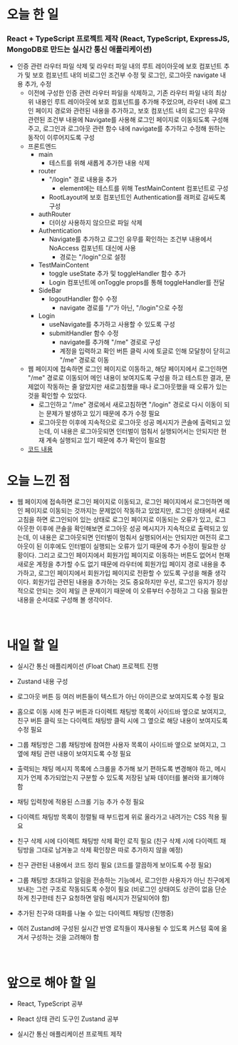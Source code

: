 # 오늘 한 일

### React + TypeScript 프로젝트 제작 (React, TypeScript, ExpressJS, MongoDB로 만드는 실시간 통신 애플리케이션)

- 인증 관련 라우터 파일 삭제 및 라우터 파일 내의 루트 레이아웃에 보호 컴포넌트 추가 및 보호 컴포넌트 내의 비로그인 조건부 수정 및 로그인, 로그아웃 navigate 내용 추가, 수정
  - 이전에 구성한 인증 관련 라우터 파일을 삭제하고, 기존 라우터 파일 내의 최상위 내용인 루트 레이아웃에 보호 컴포넌트를 추가해 주었으며, 라우터 내에 로그인 페이지 경로와 관련된 내용을 추가하고, 보호 컴포넌트 내의 로그인 유무와 관련된 조건부 내용에 Navigate를 사용해 로그인 페이지로 이동되도록 구성해 주고, 로그인과 로그아웃 관련 함수 내에 navigate를 추가하고 수정해 원하는 동작이 이루어지도록 구성
  - 프론트엔드
    - main
      - 테스트를 위해 새롭게 추가한 내용 삭제
    - router
      - "/login" 경로 내용을 추가
        - element에는 테스트를 위해 TestMainContent 컴포넌트로 구성
      - RootLayout에 보호 컴포넌트인 Authentication를 래퍼로 감싸도록 구성
    - authRouter
      - 더이상 사용하지 않으므로 파일 삭제
    - Authentication
      - Navigate를 추가하고 로그인 유무를 확인하는 조건부 내용에서 NoAccess 컴포넌트 대신에 사용
        - 경로는 "/login"으로 설정
    - TestMainContent
      - toggle useState 추가 및 toggleHandler 함수 추가
      - Login 컴포넌트에 onToggle props를 통해 toggleHandler를 전달
    - SideBar
      - logoutHandler 함수 수정
        - navigate 경로를 "/"가 아닌, "/login"으로 수정
    - Login
      - useNavigate를 추가하고 사용할 수 있도록 구성
      - submitHandler 함수 수정
        - navigate를 추가해 "/me" 경로로 구성
        - 계정을 입력하고 확인 버튼 클릭 시에 토글로 인해 모달창이 닫히고 "/me" 경로로 이동
  - 웹 페이지에 접속하면 로그인 페이지로 이동하고, 해당 페이지에서 로그인하면 "/me" 경로로 이동되어 메인 내용이 보여지도록 구성을 하고 테스트한 결과, 문제없이 작동하는 줄 알았지만 새로고침했을 때나 로그아웃했을 때 오류가 있는 것을 확인할 수 있었다.
    - 로그인하고 "/me" 경로에서 새로고침하면 "/login" 경로로 다시 이동이 되는 문제가 발생하고 있기 때문에 추가 수정 필요
    - 로그아웃한 이후에 지속적으로 로그아웃 성공 메시지가 콘솔에 출력되고 있는데, 이 내용은 로그아웃되면 인터벌이 멈춰서 실행되어서는 안되지만 현재 계속 실행되고 있기 때문에 추가 확인이 필요함
  - [코드 내용](https://github.com/jeongsangtae/float-chat/commit/1c04e1f0aa4c6c0285351c2488d18734f480e877)

# 오늘 느낀 점

- 웹 페이지에 접속하면 로그인 페이지로 이동되고, 로그인 페이지에서 로그인하면 메인 페이지로 이동되는 것까지는 문제없이 작동하고 있었지만, 로그인 상태에서 새로고침을 하면 로그인되어 있는 상태로 로그인 페이지로 이동되는 오류가 있고, 로그아웃한 이후에 콘솔을 확인해보면 로그아웃 성공 메시지가 지속적으로 출력되고 있는데, 이 내용은 로그아웃되면 인터벌이 멈춰서 실행되어서는 안되지만 여전히 로그아웃이 된 이후에도 인터벌이 실행되는 오류가 있기 때문에 추가 수정이 필요한 상황이다. 그리고 로그인 페이지에서 회원가입 페이지로 이동하는 버튼도 없어서 현재 새로운 계정을 추가할 수도 없기 때문에 라우터에 회원가입 페이지 경로 내용을 추가하고, 로그인 페이지에서 회원가입 페이지로 전환할 수 있도록 구성을 해줄 생각이다. 회원가입 관련된 내용을 추가하는 것도 중요하지만 우선, 로그인 유지가 정상적으로 안되는 것이 제일 큰 문제이기 때문에 이 오류부터 수정하고 그 다음 필요한 내용을 순서대로 구성해 볼 생각이다.

<br />

# 내일 할 일

- 실시간 통신 애플리케이션 (Float Chat) 프로젝트 진행

- Zustand 내용 구성

- 로그아웃 버튼 등 여러 버튼들이 텍스트가 아닌 아이콘으로 보여지도록 수정 필요

- 홈으로 이동 시에 친구 버튼과 다이렉트 채팅방 목록이 사이드바 옆으로 보여지고, 친구 버튼 클릭 또는 다이렉트 채팅방 클릭 시에 그 옆으로 해당 내용이 보여지도록 수정 필요

- 그룹 채팅방은 그룹 채팅방에 참여한 사용자 목록이 사이드바 옆으로 보여지고, 그 옆에 채팅 관련 내용이 보여지도록 수정 필요

- 출력되는 채팅 메시지 목록에 스크롤을 추가해 보기 편하도록 변경해야 하고, 메시지가 언제 추가되었는지 구분할 수 있도록 저장된 날짜 데이터를 불러와 표기해야 함

- 채팅 입력창에 적용된 스크롤 기능 추가 수정 필요

- 다이렉트 채팅방 목록이 정렬될 때 부드럽게 위로 올라가고 내려가는 CSS 적용 필요

- 친구 삭제 시에 다이렉트 채팅방 삭제 확인 로직 필요 (친구 삭제 시에 다이렉트 채팅방을 그대로 남겨놓고 삭제 확인창은 따로 추가하지 않을 예정)

- 친구 관련된 내용에서 코드 정리 필요 (코드를 깔끔하게 보이도록 수정 필요)

- 그룹 채팅방 초대하고 알림을 전송하는 기능에서, 로그인한 사용자가 아닌 친구에게 보내는 그런 구조로 작동되도록 수정이 필요 (비로그인 상태여도 상관이 없음 단순하게 친구한테 친구 요청하면 알림 메시지가 전달되어야 함)

- 추가된 친구와 대화를 나눌 수 있는 다이렉트 채팅방 (진행중)

- 여러 Zustand에 구성된 실시간 반영 로직들이 재사용될 수 있도록 커스텀 훅에 옮겨서 구성하는 것을 고려해야 함

<br />

# 앞으로 해야 할 일

- React, TypeScript 공부

- React 상태 관리 도구인 Zustand 공부

- 실시간 통신 애플리케이션 프로젝트 제작

